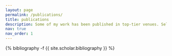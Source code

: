 ```yaml
---
layout: page
permalink: /publications/
title: publications
description: Some of my work has been published in top-tier venues. Selected publications can be found below. For more of my academic contributions, please visit my <a href='https://scholar.google.com/citations?user=u3enVNsAAAAJ&hl=en'>Google Scholar page</a>.
nav: true
nav_order: 1
---
```

<!-- _pages/publications.md -->
<div class="publications">

{% bibliography -f {{ site.scholar.bibliography }} %}

</div>
